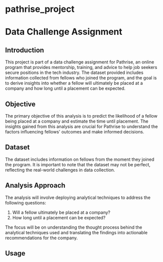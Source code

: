 # pathrise_project

# Data Challenge Assignment

## Introduction

This project is part of a data challenge assignment for Pathrise, an online program that provides mentorship, training, and advice to help job seekers secure positions in the tech industry. The dataset provided includes information collected from fellows who joined the program, and the goal is to derive insights into whether a fellow will ultimately be placed at a company and how long until a placement can be expected.

## Objective

The primary objective of this analysis is to predict the likelihood of a fellow being placed at a company and estimate the time until placement. The insights gained from this analysis are crucial for Pathrise to understand the factors influencing fellows' outcomes and make informed decisions.

## Dataset

The dataset includes information on fellows from the moment they joined the program. It is important to note that the dataset may not be perfect, reflecting the real-world challenges in data collection.

## Analysis Approach

The analysis will involve deploying analytical techniques to address the following questions:

1. Will a fellow ultimately be placed at a company?
2. How long until a placement can be expected?

The focus will be on understanding the thought process behind the analytical techniques used and translating the findings into actionable recommendations for the company.

## Usage
